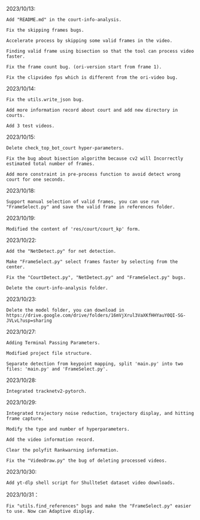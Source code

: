 2023/10/13: 
    
    Add "README.md" in the court-info-analysis.
    
    Fix the skipping frames bugs.

    Accelerate process by skipping some valid frames in the video.
    
    Finding valid frame using bisection so that the tool can process video faster.    

    Fix the frame count bug. (ori-version start from frame 1). 

    Fix the clipvideo fps which is different from the ori-video bug. 

2023/10/14:

    Fix the utils.write_json bug. 

    Add more information record about court and add new directory in courts.

    Add 3 test videos.

2023/10/15:

    Delete check_top_bot_court hyper-parameters. 

    Fix the bug about bisection algorithm because cv2 will Incorrectly estimated total number of frames. 

    Add more constraint in pre-process function to avoid detect wrong court for one seconds.

2023/10/18:

    Support manual selection of valid frames, you can use run "FrameSelect.py" and save the valid frame in references folder. 

2023/10/19:

    Modified the content of 'res/court/court_kp' form. 

2023/10/22:
 
    Add the "NetDetect.py" for net detection.
    
    Make "FrameSelect.py" select frames faster by selecting from the center. 

    Fix the "CourtDetect.py", "NetDetect.py" and "FrameSelect.py" bugs.

    Delete the court-info-analysis folder.   

2023/10/23:

    Delete the model folder, you can download in https://drive.google.com/drive/folders/16mVjXrul3VaXKfHHYauY0QI-SG-JVLvL?usp=sharing

2023/10/27:

    Adding Terminal Passing Parameters. 

    Modified project file structure. 

    Separate detection from keypoint mapping, split 'main.py' into two files: 'main.py' and 'FrameSelect.py'.

2023/10/28:

    Integrated tracknetv2-pytorch.

2023/10/29:

    Integrated trajectory noise reduction, trajectory display, and hitting frame capture. 

    Modify the type and number of hyperparameters. 

    Add the video information record. 

    Clear the polyfit Rankwarning information. 

    Fix the "VideoDraw.py" the bug of deleting processed videos. 


2023/10/30:

    Add yt-dlp shell script for ShullteSet dataset video downloads. 

2023/10/31：

    Fix "utils.find_references" bugs and make the "FrameSelect.py" easier to use. Now can Adaptive display.
